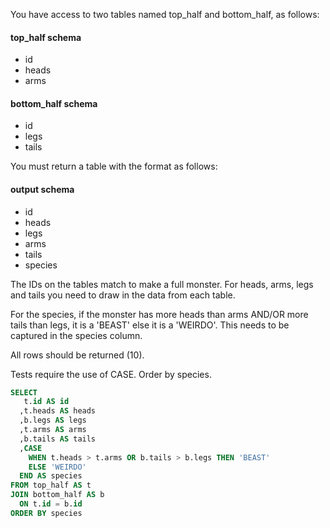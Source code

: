 You have access to two tables named top_half and bottom_half, as follows:

#### top_half schema
* id
* heads
* arms

#### bottom_half schema
* id
* legs
* tails

You must return a table with the format as follows:

#### output schema
* id
* heads
* legs
* arms
* tails
* species

The IDs on the tables match to make a full monster. For heads, arms, legs and tails you need to draw in the data from each table.

For the species, if the monster has more heads than arms AND/OR more tails than legs, it is a 'BEAST' else it is a 'WEIRDO'. This needs to be captured in the species column.

All rows should be returned (10).

Tests require the use of CASE. Order by species.
```sql
SELECT
   t.id AS id
  ,t.heads AS heads
  ,b.legs AS legs
  ,t.arms AS arms
  ,b.tails AS tails
  ,CASE
    WHEN t.heads > t.arms OR b.tails > b.legs THEN 'BEAST'
    ELSE 'WEIRDO'
  END AS species
FROM top_half AS t
JOIN bottom_half AS b
  ON t.id = b.id
ORDER BY species
```
